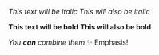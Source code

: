 *This text will be italic*
_This will also be italic_

**This text will be bold**
__This will also be bold__

_You **can** combine them_
✨ Emphasis!
